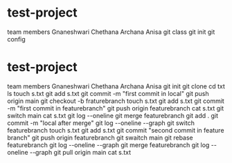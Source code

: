 # test-project
team members
Gnaneshwari
Chethana
Archana
Anisa
git class 
git init
git config
# test-project
team members
Gnaneshwari
Chethana
Archana
Anisa
git init
git clone
cd txt
ls
touch s.txt
git add s.txt
git commit -m "first commit in local"
git push origin main
git checkout -b fraturebranch
touch s.txt
git add s.txt
git commit -m "first commit in featurebranch"
git push origin featurebranch
cat s.txt
git switch main
cat s.txt
git log --oneline
git merge featurebranch
git add .
git commit -m "local after merge"
git log --oneline --graph
git switch featurebranch
touch s.txt
git add s.txt
git commit "second commit in feature branch"
git push origin featurebranch
git swaitch main
git rebase featurebranch
git log --oneline --graph
git merge featurebranch
git log --oneline --graph
git pull origin main
cat s.txt
